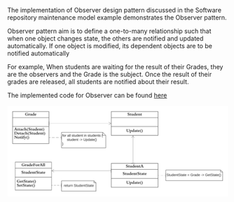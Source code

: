 The implementation of Observer design pattern discussed in the Software repository maintenance model example demonstrates the Observer pattern. <br>

Observer pattern aim is to define a one-to-many relationship such that when one object changes state, the others are notified and updated automatically. If one object is modified, its dependent objects are to be notified automatically <br>

For example, When students are waiting for the result of their Grades, they are the observers and the Grade is the subject. Once the result of their grades are released, all students are notified about their result. <br>

The implemented code for Observer can be found [here](observer.rb) <br><br>
![UML - Observer - Design Pattern](observer.png "UML - Observer - Design Pattern")